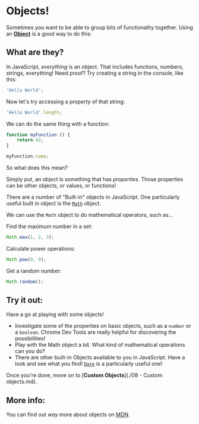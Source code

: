 # Objects!

Sometimes you want to be able to group bits of functionality together. Using an [**Object**](https://developer.mozilla.org/en-US/docs/Web/JavaScript/Reference/Global_Objects/Object) is a good way to do this:

## What are they?

In JavaScript, *everything* is an object. That includes functions, numbers, strings, everything! Need proof? Try creating a string in the console, like this:

```javascript
'Hello World';
```

Now let's try accessing a *property* of that string:

```javascript
'Hello World'.length;
```

We can do the same thing with a function:

```javascript
function myFunction () {
    return 42;
}

myFunction.name;
```

So what does this mean?

Simply put, an object is something that has *properties*. Those properties can be other objects, or values, or functions!

There are a number of "Built-in" objects in JavaScript. One particularly useful built in object is the [`Math`](https://developer.mozilla.org/en-US/docs/Web/JavaScript/Reference/Global_Objects/Math) object.

We can use the `Math` object to do mathematical operators, such as...

Find the maximum number in a set:
```javascript
Math.max(1, 2, 3);
```

Calculate power operations:
```javascript
Math.pow(9, 9);
```

Get a random number:
```javascript
Math.random();
```

## Try it out:

Have a go at playing with some objects!

* Investigate some of the properties on basic objects, such as a `number` or a `boolean`. Chrome Dev Tools are really helpful for discovering the possibilities!
* Play with the Math object a bit. What kind of mathematical operations can you do?
* There are other built-in Objects available to you in JavaScript. Have a look and see what you find! [`Date`](https://developer.mozilla.org/en-US/docs/Web/JavaScript/Reference/Global_Objects/Date) is a particularly useful one!

Once you're done, move on to [**Custom Objects**](./08 - Custom objects.md).

## More info:

You can find out *way* more about objects on [MDN](https://developer.mozilla.org/en-US/docs/Web/JavaScript/Guide/Working_with_Objects).
